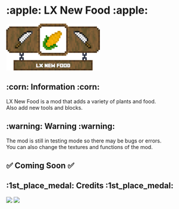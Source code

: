 <h1 align="left">:apple: LX New Food :apple:</h1>
<div align="left"><img src="/img/banner_lx_nf_hd.png" width="50%"></div>
<h2 align="left">:corn: Information :corn:</h2>
<p align="left">
LX New Food is a mod that adds a variety of plants and food.<br>
Also add new tools and blocks.<br>
</p>
<h2>:warning: Warning :warning:</h2>
<p align="left">
The mod is still in testing mode so there may be bugs or errors.<br>
You can also change the textures and functions of the mod.<br>
</p>
<h2>✅ Coming Soon ✅</h2>
<h2>:1st_place_medal: Credits :1st_place_medal:</h2>
<div>
<a href="https://www.blockbench.net"><img src="https://www.blockbench.net/images/logos/blockbench_logo_text.png" width="25%"></a>
<a href="https://mcreator.net"><img src="https://mcreator.net/themes/mcreator/logo.svg" width="25%"></a>
</div>
